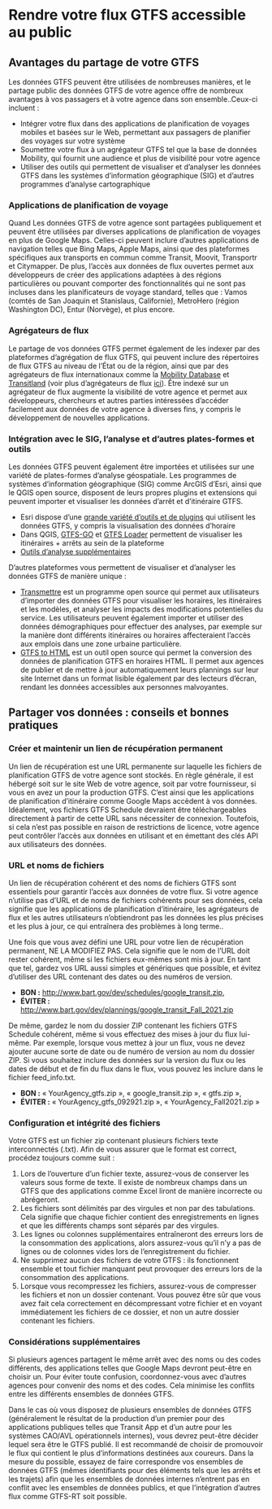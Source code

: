 # Rendre votre flux GTFS accessible au public

## Avantages du partage de votre GTFS 
 
 Les données GTFS peuvent être utilisées de nombreuses manières, et le partage public des données GTFS de votre agence offre de nombreux avantages à vos passagers et à votre agence dans son ensemble..Ceux-ci incluent : 
 
 - Intégrer votre flux dans des applications de planification de voyages mobiles et basées sur le Web, permettant aux passagers de planifier des voyages sur votre système
 - Soumettre votre flux à un agrégateur GTFS tel que la base de données Mobility, qui fournit une audience et plus de visibilité pour votre agence
 - Utiliser des outils qui permettent de visualiser et d’analyser les données GTFS dans les systèmes d’information géographique (SIG) et d’autres programmes d’analyse cartographique
 
### Applications de planification de voyage 
 
 Quand Les données GTFS de votre agence sont partagées publiquement et peuvent être utilisées par diverses applications de planification de voyages en plus de Google Maps. Celles-ci peuvent inclure d’autres applications de navigation telles que Bing Maps, Apple Maps, ainsi que des plateformes spécifiques aux transports en commun comme Transit, Moovit, Transportr et Citymapper. De plus, l’accès aux données de flux ouvertes permet aux développeurs de créer des applications adaptées à des régions particulières ou pouvant comporter des fonctionnalités qui ne sont pas incluses dans les planificateurs de voyage standard, telles que : Vamos (comtés de San Joaquin et Stanislaus, Californie), MetroHero (région Washington DC), Entur (Norvège), et plus encore. 
 
### Agrégateurs de flux 
 
 Le partage de vos données GTFS permet également de les indexer par des plateformes d’agrégation de flux GTFS, qui peuvent inclure des répertoires de flux GTFS au niveau de l’État ou de la région, ainsi que par des agrégateurs de flux internationaux comme la [Mobility Database](https://database.mobilitydata.org/) et [Transitland](https://www.transit.land/) (voir plus d’agrégateurs de flux [ici](../../resources/data)). Être indexé sur un agrégateur de flux augmente la visibilité de votre agence et permet aux développeurs, chercheurs et autres parties intéressées d’accéder facilement aux données de votre agence à diverses fins, y compris le développement de nouvelles applications. 
 
### Intégration avec le SIG, l’analyse et d’autres plates-formes et outils 
 
 Les données GTFS peuvent également être importées et utilisées sur une variété de plates-formes d’analyse géospatiale. Les programmes de systèmes d’information géographique (SIG) comme ArcGIS d’Esri, ainsi que le QGIS open source, disposent de leurs propres plugins et extensions qui peuvent importer et visualiser les données d’arrêt et d’itinéraire GTFS. 
 
 - Esri dispose d’une [grande variété d’outils et de plugins](https://github.com/Esri/public-transit-tools) qui utilisent les données GTFS, y compris la visualisation des données d’horaire
 - Dans QGIS, [GTFS-GO](https://plugins.qgis.org/plugins/GTFS-GO-master/) et [GTFS Loader](https://plugins.qgis.org/plugins/GTFS_Loader/) permettent de visualiser les itinéraires + arrêts au sein de la plateforme
 - [Outils d’analyse supplémentaires](../../resources/agency-tools) 
 
 D’autres plateformes vous permettent de visualiser et d’analyser les données GTFS de manière unique : 
 
 - [Transmettre](https://conveyal.com/) est un programme open source qui permet aux utilisateurs d’importer des données GTFS pour visualiser les horaires, les itinéraires et les modèles, et analyser les impacts des modifications potentielles du service. Les utilisateurs peuvent également importer et utiliser des données démographiques pour effectuer des analyses, par exemple sur la manière dont différents itinéraires ou horaires affecteraient l’accès aux emplois dans une zone urbaine particulière. 
 - [GTFS to HTML](https://gtfstohtml.com/) est un outil open source qui permet la conversion des données de planification GTFS en horaires HTML. Il permet aux agences de publier et de mettre à jour automatiquement leurs plannings sur leur site Internet dans un format lisible également par des lecteurs d’écran, rendant les données accessibles aux personnes malvoyantes. 
 
## Partager vos données : conseils et bonnes pratiques

### Créer et maintenir un lien de récupération permanent 
 
 Un lien de récupération est une URL permanente sur laquelle les fichiers de planification GTFS de votre agence sont stockés. En règle générale, il est hébergé soit sur le site Web de votre agence, soit par votre fournisseur, si vous en avez un pour la production GTFS. C’est ainsi que les applications de planification d’itinéraire comme Google Maps accèdent à vos données. Idéalement, vos fichiers GTFS Schedule devraient être téléchargeables directement à partir de cette URL sans nécessiter de connexion. Toutefois, si cela n’est pas possible en raison de restrictions de licence, votre agence peut contrôler l’accès aux données en utilisant et en émettant des clés API aux utilisateurs des données. 
 
### URL et noms de fichiers 
 
 Un lien de récupération cohérent et des noms de fichiers GTFS sont essentiels pour garantir l’accès aux données de votre flux. Si votre agence n’utilise pas d’URL et de noms de fichiers cohérents pour ses données, cela signifie que les applications de planification d’itinéraire, les agrégateurs de flux et les autres utilisateurs n’obtiendront pas les données les plus précises et les plus à jour, ce qui entraînera des problèmes à long terme..
 
 Une fois que vous avez défini une URL pour votre lien de récupération permanent, NE LA MODIFIEZ PAS. Cela signifie que le nom de l’URL doit rester cohérent, même si les fichiers eux-mêmes sont mis à jour. En tant que tel, gardez vos URL aussi simples et génériques que possible, et évitez d’utiliser des URL contenant des dates ou des numéros de version. 
 
 - **BON :** http://www.bart.gov/dev/schedules/google_transit.zip, 
 - **ÉVITER :** http://www.bart.gov/dev/plannings/google_transit_Fall_2021.zip 
 
 De même, gardez le nom du dossier ZIP contenant les fichiers GTFS Schedule cohérent, même si vous effectuez des mises à jour du flux lui-même. Par exemple, lorsque vous mettez à jour un flux, vous ne devez ajouter aucune sorte de date ou de numéro de version au nom du dossier ZIP. Si vous souhaitez inclure des données sur la version du flux ou les dates de début et de fin du flux dans le flux, vous pouvez les inclure dans le fichier feed_info.txt. 
 
 - **BON :** « YourAgency_gtfs.zip », « google_transit.zip », « gtfs.zip », 
 - **ÉVITER :** « YourAgency_gtfs_092921.zip », « YourAgency_Fall2021.zip » 
 
### Configuration et intégrité des fichiers 
 
 Votre GTFS est un fichier zip contenant plusieurs fichiers texte interconnectés (.txt). Afin de vous assurer que le format est correct, procédez toujours comme suit : 
 
 1. Lors de l’ouverture d’un fichier texte, assurez-vous de conserver les valeurs sous forme de texte. Il existe de nombreux champs dans un GTFS que des applications comme Excel liront de manière incorrecte ou abrégeront. 
 2. Les fichiers sont délimités par des virgules et non par des tabulations. Cela signifie que chaque fichier contient des enregistrements en lignes et que les différents champs sont séparés par des virgules. 
 3. Les lignes ou colonnes supplémentaires entraîneront des erreurs lors de la consommation des applications, alors assurez-vous qu’il n’y a pas de lignes ou de colonnes vides lors de l’enregistrement du fichier. 
 4. Ne supprimez aucun des fichiers de votre GTFS : ils fonctionnent ensemble et tout fichier manquant peut provoquer des erreurs lors de la consommation des applications. 
 5. Lorsque vous recompressez les fichiers, assurez-vous de compresser les fichiers et non un dossier contenant. Vous pouvez être sûr que vous avez fait cela correctement en décompressant votre fichier et en voyant immédiatement les fichiers de ce dossier, et non un autre dossier contenant les fichiers. 
 
 
### Considérations supplémentaires 
 
 Si plusieurs agences partagent le même arrêt avec des noms ou des codes différents, des applications telles que Google Maps devront peut-être en choisir un. Pour éviter toute confusion, coordonnez-vous avec d’autres agences pour convenir des noms et des codes. Cela minimise les conflits entre les différents ensembles de données GTFS. 
 
 Dans le cas où vous disposez de plusieurs ensembles de données GTFS (généralement le résultat de la production d’un premier pour des applications publiques telles que Transit App et d’un autre pour les systèmes CAO/AVL opérationnels internes), vous devrez peut-être décider lequel sera être le GTFS publié. Il est recommandé de choisir de promouvoir le flux qui contient le plus d’informations destinées aux coureurs. Dans la mesure du possible, essayez de faire correspondre vos ensembles de données GTFS (mêmes identifiants pour des éléments tels que les arrêts et les trajets) afin que les ensembles de données internes n’entrent pas en conflit avec les ensembles de données publics, et que l’intégration d’autres flux comme GTFS-RT soit possible. 
